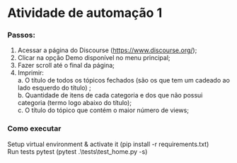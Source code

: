 # Atividade de automação 1
### Passos:
1. Acessar a página do Discourse (https://www.discourse.org/);
2. Clicar na opção Demo disponível no menu principal;
3. Fazer scroll até o final da página;
4. Imprimir:<br>
a. O título de todos os tópicos fechados (são os que tem um cadeado ao lado
esquerdo do título) ;<br>
b. Quantidade de itens de cada categoria e dos que não possui categoria (termo logo
abaixo do título);<br>
c. O título do tópico que contém o maior número de views;

### Como executar

Setup virtual environment & activate it (pip install -r requirements.txt) <br>
Run tests pytest (pytest .\tests\test_home.py -s)
